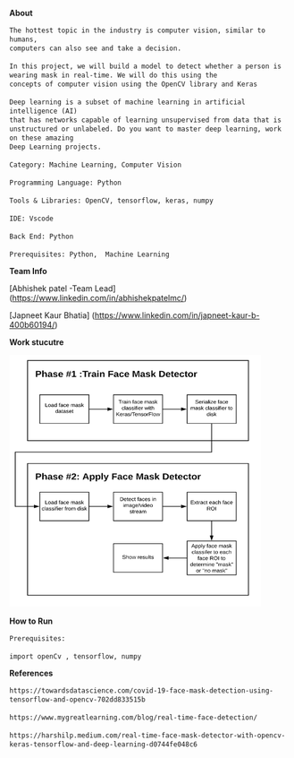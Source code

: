 **About**   
```
The hottest topic in the industry is computer vision, similar to humans, 
computers can also see and take a decision.

In this project, we will build a model to detect whether a person is 
wearing mask in real-time. We will do this using the 
concepts of computer vision using the OpenCV library and Keras

Deep learning is a subset of machine learning in artificial intelligence (AI) 
that has networks capable of learning unsupervised from data that is 
unstructured or unlabeled. Do you want to master deep learning, work on these amazing 
Deep Learning projects.

Category: Machine Learning, Computer Vision

Programming Language: Python

Tools & Libraries: OpenCV, tensorflow, keras, numpy

IDE: Vscode

Back End: Python

Prerequisites: Python,  Machine Learning 
```

**Team Info** 

[Abhishek patel -Team Lead]
(https://www.linkedin.com/in/abhishekpatelmc/)


[Japneet Kaur Bhatia] 
(https://www.linkedin.com/in/japneet-kaur-b-400b60194/)

**Work stucutre** 

<img src="face_mask_detection_flowchart.png" width="450"  height="450">

**How to Run**
```
Prerequisites:

import openCv , tensorflow, numpy
```

**References** 
```
https://towardsdatascience.com/covid-19-face-mask-detection-using-tensorflow-and-opencv-702dd833515b

https://www.mygreatlearning.com/blog/real-time-face-detection/

https://harshilp.medium.com/real-time-face-mask-detector-with-opencv-keras-tensorflow-and-deep-learning-d0744fe048c6
```
